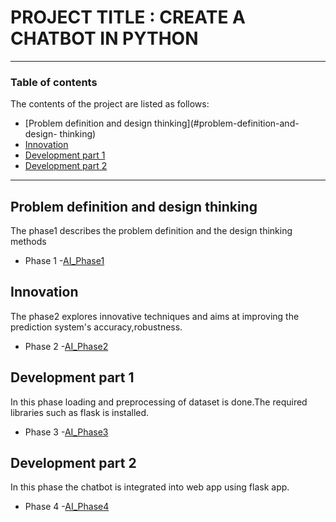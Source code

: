# PROJECT TITLE : CREATE A CHATBOT IN PYTHON
---
### Table of contents
The contents of the project are listed as follows:
- [Problem definition and design thinking](#problem-definition-and-design-
thinking)
- [Innovation](#innovation)
- [Development part 1](#development-part-1)
- [Development part 2](#development-part-2)
---
## Problem definition and design thinking
The phase1 describes the problem definition and the design thinking methods
- Phase 1 -[AI_Phase1](https://github.com/Kavidharsha/kavi_sacoe/blob/main/AI_Phase1.docx)
## Innovation
The phase2 explores innovative techniques and aims at improving the prediction
system&#39;s accuracy,robustness.
- Phase 2 -[AI_Phase2]()
## Development part 1
In this phase loading and preprocessing of dataset is done.The required
libraries such as flask is installed.
- Phase 3 -[AI_Phase3]()
## Development part 2
In this phase the chatbot is integrated into web app using flask app.
- Phase 4 -[AI_Phase4]()
